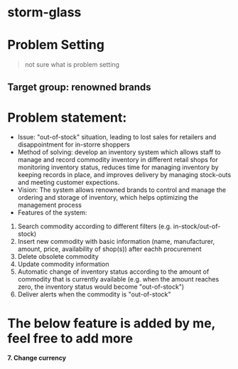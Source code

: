 # storm-glass

# Problem Setting
> not sure what is problem setting
## Target group: renowned brands

# Problem statement: 
- Issue: "out-of-stock" situation, leading to lost sales for retailers and disappointment for in-storre shoppers
- Method of solving: develop an inventory system which allows staff to manage and record commodity inventory in different retail shops for monitoring inventory status, reduces time for managing inventory by keeping records in place, and improves delivery by managing stock-outs and meeting customer expections.
- Vision: The system allows renowned brands to control and manage the ordering and storage of inventory, which helps optimizing the management process
- Features of the system:
1. Search commodity according to different filters (e.g. in-stock/out-of-stock)
2. Insert new commodity with basic information (name, manufacturer, amount, price, availability of shop(s)) after eachh procurement
3. Delete obsolete commodity
4. Update commodity information
5. Automatic change of inventory status according to the amount of commodity that is currently available (e.g. when the amount reaches zero, the inventory status would become "out-of-stock")
6. Deliver alerts when the commodity is "out-of-stock"
# The below feature is added by me, feel free to add more
**7. Change currency**
